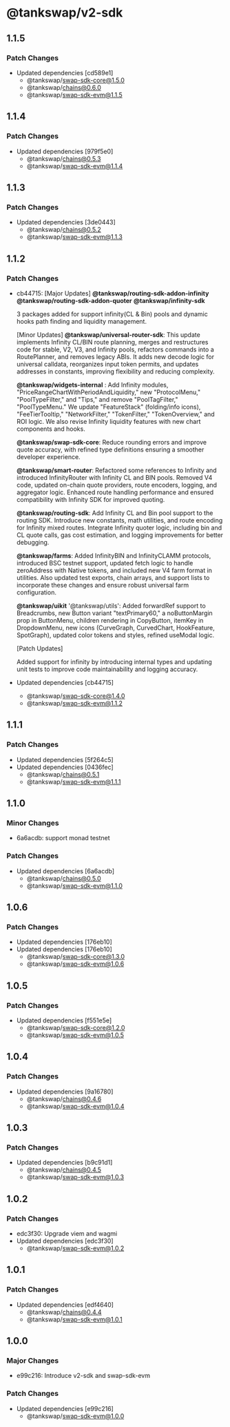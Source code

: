# @tankswap/v2-sdk

## 1.1.5

### Patch Changes

- Updated dependencies [cd589e1]
  - @tankswap/swap-sdk-core@1.5.0
  - @tankswap/chains@0.6.0
  - @tankswap/swap-sdk-evm@1.1.5

## 1.1.4

### Patch Changes

- Updated dependencies [979f5e0]
  - @tankswap/chains@0.5.3
  - @tankswap/swap-sdk-evm@1.1.4

## 1.1.3

### Patch Changes

- Updated dependencies [3de0443]
  - @tankswap/chains@0.5.2
  - @tankswap/swap-sdk-evm@1.1.3

## 1.1.2

### Patch Changes

- cb44715: [Major Updates]
  **@tankswap/routing-sdk-addon-infinity**
  **@tankswap/routing-sdk-addon-quoter**
  **@tankswap/infinity-sdk**

  3 packages added for support infinity(CL & Bin) pools and dynamic hooks path finding and liquidity management.

  [Minor Updates]
  **@tankswap/universal-router-sdk**: This update implements Infinity CL/BIN route planning, merges and restructures code for stable, V2, V3, and Infinity pools, refactors commands into a RoutePlanner, and removes legacy ABIs. It adds new decode logic for universal calldata, reorganizes input token permits, and updates addresses in constants, improving flexibility and reducing complexity.

  **@tankswap/widgets-internal** : Add Infinity modules, "PriceRangeChartWithPeriodAndLiquidity," new "ProtocolMenu," "PoolTypeFilter," and "Tips," and remove "PoolTagFilter," "PoolTypeMenu." We update "FeatureStack" (folding/info icons), "FeeTierTooltip," "NetworkFilter," "TokenFilter," "TokenOverview," and ROI logic. We also revise Infinity liquidity features with new chart components and hooks.

  **@tankswap/swap-sdk-core**: Reduce rounding errors and improve quote accuracy, with refined type definitions ensuring a smoother developer experience.

  **@tankswap/smart-router**: Refactored some references to Infinity and introduced InfinityRouter with Infinity CL and BIN pools. Removed V4 code, updated on-chain quote providers, route encoders, logging, and aggregator logic. Enhanced route handling performance and ensured compatibility with Infinity SDK for improved quoting.

  **@tankswap/routing-sdk**: Add Infinity CL and Bin pool support to the routing SDK. Introduce new constants, math utilities, and route encoding for Infinity mixed routes. Integrate Infinity quoter logic, including bin and CL quote calls, gas cost estimation, and logging improvements for better debugging.

  **@tankswap/farms**: Added InfinityBIN and InfinityCLAMM protocols, introduced BSC testnet support, updated fetch logic to handle zeroAddress with Native tokens, and included new V4 farm format in utilities. Also updated test exports, chain arrays, and support lists to incorporate these changes and ensure robust universal farm configuration.

  **@tankswap/uikit**
  '@tankswap/utils': Added forwardRef support to Breadcrumbs, new Button variant "textPrimary60," a noButtonMargin prop in ButtonMenu, children rendering in CopyButton, itemKey in DropdownMenu, new icons (CurveGraph, CurvedChart, HookFeature, SpotGraph), updated color tokens and styles, refined useModal logic.

  [Patch Updates]

  Added support for infinity by introducing internal types and updating unit tests to improve code maintainability and logging accuracy.

- Updated dependencies [cb44715]
  - @tankswap/swap-sdk-core@1.4.0
  - @tankswap/swap-sdk-evm@1.1.2

## 1.1.1

### Patch Changes

- Updated dependencies [5f264c5]
- Updated dependencies [0436fec]
  - @tankswap/chains@0.5.1
  - @tankswap/swap-sdk-evm@1.1.1

## 1.1.0

### Minor Changes

- 6a6acdb: support monad testnet

### Patch Changes

- Updated dependencies [6a6acdb]
  - @tankswap/chains@0.5.0
  - @tankswap/swap-sdk-evm@1.1.0

## 1.0.6

### Patch Changes

- Updated dependencies [176eb10]
- Updated dependencies [176eb10]
  - @tankswap/swap-sdk-core@1.3.0
  - @tankswap/swap-sdk-evm@1.0.6

## 1.0.5

### Patch Changes

- Updated dependencies [f551e5e]
  - @tankswap/swap-sdk-core@1.2.0
  - @tankswap/swap-sdk-evm@1.0.5

## 1.0.4

### Patch Changes

- Updated dependencies [9a16780]
  - @tankswap/chains@0.4.6
  - @tankswap/swap-sdk-evm@1.0.4

## 1.0.3

### Patch Changes

- Updated dependencies [b9c91d1]
  - @tankswap/chains@0.4.5
  - @tankswap/swap-sdk-evm@1.0.3

## 1.0.2

### Patch Changes

- edc3f30: Upgrade viem and wagmi
- Updated dependencies [edc3f30]
  - @tankswap/swap-sdk-evm@1.0.2

## 1.0.1

### Patch Changes

- Updated dependencies [edf4640]
  - @tankswap/chains@0.4.4
  - @tankswap/swap-sdk-evm@1.0.1

## 1.0.0

### Major Changes

- e99c216: Introduce v2-sdk and swap-sdk-evm

### Patch Changes

- Updated dependencies [e99c216]
  - @tankswap/swap-sdk-evm@1.0.0
